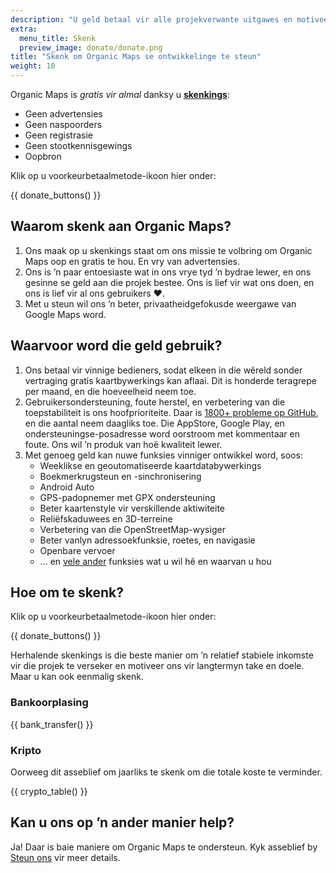 ```yaml
---
description: "U geld betaal vir alle projekverwante uitgawes en motiveer ons om Organic Maps te verbeter."
extra:
  menu_title: Skenk
  preview_image: donate/donate.png
title: "Skenk om Organic Maps se ontwikkelinge te steun"
weight: 10
---
```


Organic Maps is _gratis vir almal_ danksy u **[skenkings][stripe]**:

- Geen advertensies
- Geen naspoorders
- Geen registrasie
- Geen stootkennisgewings
- Oopbron

Klik op u voorkeurbetaalmetode-ikoon hier onder:

{{ donate_buttons() }}

## Waarom skenk aan Organic Maps?

1. Ons maak op u skenkings staat om ons missie te volbring om Organic Maps
   oop en gratis te hou. En vry van advertensies.
2. Ons is ’n paar entoesiaste wat in ons vrye tyd ’n bydrae lewer, en ons
   gesinne se geld aan die projek bestee. Ons is lief vir wat ons doen, en
   ons is lief vir al ons gebruikers ❤️.
3. Met u steun wil ons ’n beter, privaatheidgefokusde weergawe van Google
   Maps word.

## Waarvoor word die geld gebruik?

1. Ons betaal vir vinnige bedieners, sodat elkeen in die wêreld sonder
   vertraging gratis kaartbywerkings kan aflaai. Dit is honderde teragrepe
   per maand, en die hoeveelheid neem toe.
2. Gebruikersondersteuning, foute herstel, en verbetering van die
   toepstabiliteit is ons hoofprioriteite. Daar is [1800+ probleme op
   GitHub][github issues], en die aantal neem daagliks toe. Die AppStore,
   Google Play, en ondersteuningse-posadresse word oorstroom met kommentaar
   en foute. Ons wil ’n produk van hoë kwaliteit lewer.
3. Met genoeg geld kan nuwe funksies vinniger ontwikkel word, soos:
   - Weeklikse en geoutomatiseerde kaartdatabywerkings
   - Boekmerkrugsteun en -sinchronisering
   - Android Auto
   - GPS-padopnemer met GPX ondersteuning
   - Beter kaartenstyle vir verskillende aktiwiteite
   - Reliëfskaduwees en 3D-terreine
   - Verbetering van die OpenStreetMap-wysiger
   - Beter vanlyn adressoekfunksie, roetes, en navigasie
   - Openbare vervoer
   - … en [vele ander][github issues] funksies wat u wil hê en waarvan u hou

## Hoe om te skenk?

Klik op u voorkeurbetaalmetode-ikoon hier onder:

{{ donate_buttons() }}

Herhalende skenkings is die beste manier om ’n relatief stabiele inkomste
vir die projek te verseker en motiveer ons vir langtermyn take en
doele. Maar u kan ook eenmalig skenk.

### Bankoorplasing

{{ bank_transfer() }}

### Kripto

Oorweeg dit asseblief om jaarliks te skenk om die totale koste te verminder.

{{ crypto_table() }}

## Kan u ons op ’n ander manier help?

Ja! Daar is baie maniere om Organic Maps te ondersteun. Kyk asseblief by
[Steun ons](@/support-us/index.nl.md) vir meer details.

[stripe]: https://donate.organicmaps.app/ "Skenk d.m.v. Stripe"
[github issues]: https://github.com/organicmaps/organicmaps/issues "GitHub-probleme"
